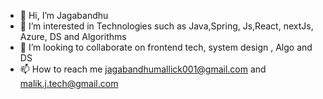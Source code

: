 - 👋 Hi, I’m Jagabandhu
- 👀 I’m interested in Technologies such as Java,Spring, Js,React, nextJs, Azure, DS and Algorithms
- 💞️ I’m looking to collaborate on frontend tech, system design , Algo and DS
- 📫 How to reach me jagabandhumallick001@gmail.com and malik.j.tech@gmail.com

<!---
jmalik001/jmalik001 is a ✨ special ✨ repository because its `README.md` (this file) appears on your GitHub profile.
You can click the Preview link to take a look at your changes.
--->
